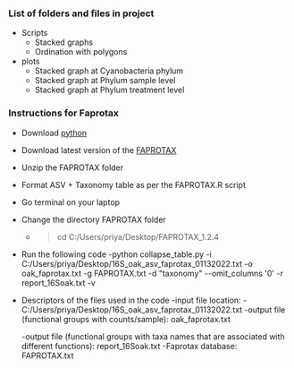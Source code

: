 ### List of folders and files in project ###
- Scripts
  - Stacked graphs
  - Ordination with polygons
- plots
  - Stacked graph at Cyanobacteria phylum
  - Stacked graph at Phylum sample level
  - Stacked graph at Phylum treatment level

### Instructions for Faprotax ###
- Download [python](https://www.python.org/downloads/)
- Download latest version of the [FAPROTAX](http://www.loucalab.com/archive/FAPROTAX/lib/php/index.php?section=Download) 
- Unzip the FAPROTAX folder
- Format  ASV + Taxonomy table as per the FAPROTAX.R script
- Go terminal on your laptop 
- Change the directory FAPROTAX folder
  - > cd C:/Users/priya/Desktop/FAPROTAX_1.2.4
- Run the following code
  -python collapse_table.py -i C:/Users/priya/Desktop/16S_oak_asv_faprotax_01132022.txt -o oak_faprotax.txt -g FAPROTAX.txt -d "taxonomy" --omit_columns '0' -r report_16Soak.txt -v

- Descriptors of the files used in the code
  -input file location:      -C:/Users/priya/Desktop/16S_oak_asv_faprotax_01132022.txt 
  -output file (functional groups with counts/sample):      oak_faprotax.txt
  
  -output file (functional groups with taxa names that are associated with different functions): report_16Soak.txt
  -Faprotax database: FAPROTAX.txt

